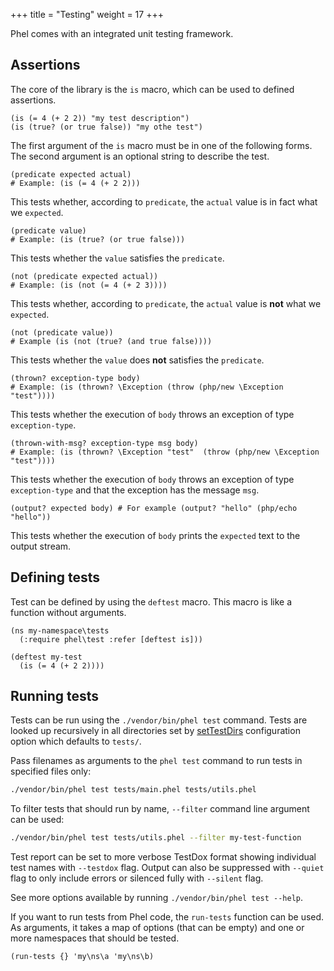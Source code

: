 +++
title = "Testing"
weight = 17
+++

Phel comes with an integrated unit testing framework.

## Assertions

The core of the library is the `is` macro, which can be used to defined assertions.

```phel
(is (= 4 (+ 2 2)) "my test description")
(is (true? (or true false)) "my othe test")
```

The first argument of the `is` macro must be in one of the following forms. The second argument is an optional string to describe the test.

```phel
(predicate expected actual)
# Example: (is (= 4 (+ 2 2)))
```

This tests whether, according to `predicate`, the `actual` value is in fact what we `expected`.

```phel
(predicate value)
# Example: (is (true? (or true false)))
```
This tests whether the `value` satisfies the `predicate`.

```phel
(not (predicate expected actual))
# Example: (is (not (= 4 (+ 2 3))))
```

This tests whether, according to `predicate`, the `actual` value is **not** what we `expected`.

```phel
(not (predicate value))
# Example (is (not (true? (and true false))))
```
This tests whether the `value` does **not** satisfies the `predicate`.

```phel
(thrown? exception-type body)
# Example: (is (thrown? \Exception (throw (php/new \Exception "test"))))
```
This tests whether the execution of `body` throws an exception of type `exception-type`.

```phel
(thrown-with-msg? exception-type msg body)
# Example: (is (thrown? \Exception "test"  (throw (php/new \Exception "test"))))
```
This tests whether the execution of `body` throws an exception of type `exception-type` and that the exception has the message `msg`.

```phel
(output? expected body) # For example (output? "hello" (php/echo "hello"))
```
This tests whether the execution of `body` prints the `expected` text to the output stream.

## Defining tests

Test can be defined by using the `deftest` macro. This macro is like a function without arguments.

```phel
(ns my-namespace\tests
  (:require phel\test :refer [deftest is]))

(deftest my-test
  (is (= 4 (+ 2 2))))
```

## Running tests

Tests can be run using the `./vendor/bin/phel test` command. Tests are looked up recursively in all directories set by [setTestDirs](/documentation/configuration/#testdirs) configuration option which defaults to `tests/`.

Pass filenames as arguments to the `phel test` command to run tests in specified files only:

```bash
./vendor/bin/phel test tests/main.phel tests/utils.phel
```

To filter tests that should run by name, `--filter` command line argument can be used:

```bash
./vendor/bin/phel test tests/utils.phel --filter my-test-function
```

Test report can be set to more verbose TestDox format showing individual test names with `--testdox` flag. Output can also be suppressed with `--quiet` flag to only include errors or silenced fully with `--silent` flag.

See more options available by running `./vendor/bin/phel test --help`.


If you want to run tests from Phel code, the `run-tests` function can be used. As arguments, it takes a map of options (that can be empty) and one or more namespaces that should be tested.

```phel
(run-tests {} 'my\ns\a 'my\ns\b)
```
